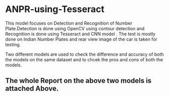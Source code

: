 # ANPR-using-Tesseract
This model focuses on Detection and Recognition of Number Plate.Detection is done using OpenCV using contour detection and Recognition is done using Tesseract and CNN model . The test is mostly done on Indian Number Plates and rear view image of the car is taken for testing.

Two different models are used to check the difference and accuracy of both the models on the same dataset and to chcek the pros and cons of both the models.

## The whole Report on the above two models is attached Above.

